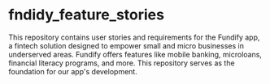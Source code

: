 # fndidy_feature_stories
This repository contains user stories and requirements for the Fundify app, a fintech solution designed to empower small and micro businesses in underserved areas. Fundify offers features like mobile banking, microloans, financial literacy programs, and more. This repository serves as the foundation for our app's development.
